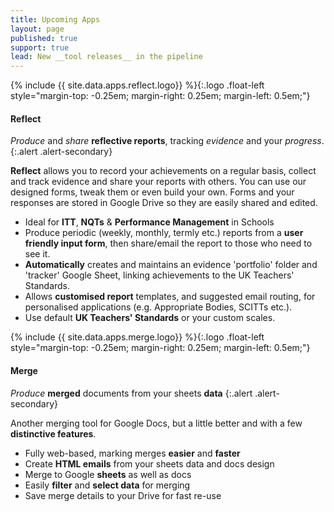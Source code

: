 ```yaml
---
title: Upcoming Apps
layout: page
published: true
support: true
lead: New __tool releases__ in the pipeline
---
```


{% include {{ site.data.apps.reflect.logo}} %}{:.logo .float-left style="margin-top: -0.25em; margin-right: 0.25em; margin-left: 0.5em;"}

#### Reflect

_Produce_ and _share_ __reflective reports__, tracking _evidence_ and your _progress_.
{:.alert .alert-secondary}

__Reflect__ allows you to record your achievements on a regular basis, collect and track evidence and share your reports with others. You can use our designed forms, tweak them or even build your own. Forms and your responses are stored in Google Drive so they are easily shared and edited.

+ Ideal for __ITT__, __NQTs__ & __Performance Management__ in Schools
+ Produce periodic (weekly, monthly, termly etc.) reports from a __user friendly input form__, then share/email the report to those who need to see it.
+ __Automatically__ creates and maintains an evidence 'portfolio' folder and 'tracker' Google Sheet, linking achievements to the UK Teachers' Standards.
+ Allows __customised report__ templates, and suggested email routing, for personalised applications (e.g. Appropriate Bodies, SCITTs etc.).
+ Use default __UK Teachers' Standards__ or your custom scales.

{% include {{ site.data.apps.merge.logo}} %}{:.logo .float-left style="margin-top: -0.25em; margin-right: 0.25em;  margin-left: 0.5em;"}

#### Merge

_Produce_ __merged__ documents from your sheets __data__
{:.alert .alert-secondary}

Another merging tool for Google Docs, but a little better and with a few __distinctive features__.

+ Fully web-based, marking merges __easier__ and __faster__
+ Create __HTML emails__ from your sheets data and docs design
+ Merge to Google __sheets__ as well as docs
+ Easily __filter__ and __select data__ for merging
+ Save merge details to your Drive for fast re-use